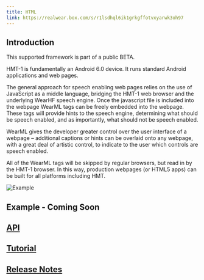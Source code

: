 ```yaml
---
title: HTML
link: https://realwear.box.com/s/r1lsdhql6ik1grkgffotvxyarwk3oh97
---
```


## Introduction

This supported framework is part of a public BETA.  

HMT-1 is fundamentally an Android 6.0 device. It runs standard Android applications and web pages.

The general approach for speech enabling web pages relies on the use of JavaScript as a middle language, bridging the HMT-1 web browser and the underlying WearHF speech engine. Once the javascript file is included into the webpage WearML tags can be freely embedded into the webpage. These tags will provide hints to the speech engine, determining what should be speech enabled, and as importantly, what should not be speech enabled.

WearML gives the developer greater control over the user interface of a webpage – additional captions or hints can be overlaid onto any webpage, with a great deal of artistic control, to indicate to the user which controls are speech enabled.

All of the WearML tags will be skipped by regular browsers, but read in by the HMT-1 browser. In this way, production webpages (or HTML5 apps) can be built for all platforms including HMT.


![Example](https://github.com/realwear/HTML/blob/gh-pages/images/example_1.png?raw=true)

## Example - Coming Soon

## [API](https://realwear.github.io/HTML/api)

## [Tutorial](https://realwear.github.io/HTML/tutorial)

## [Release Notes](https://realwear.github.io/HTML/release-notes)

